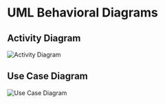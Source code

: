 # UML Behavioral Diagrams


## Activity Diagram

![Activity Diagram](https://github.com/stepin105296/N-Point_Fast_Fourier_Transform_Calculator/blob/master/7_Other/Activity%20Diagram.png)


## Use Case Diagram

![Use Case Diagram](https://github.com/stepin105296/N-Point_Fast_Fourier_Transform_Calculator/blob/master/7_Other/Use%20Case%20Diagram.png)
